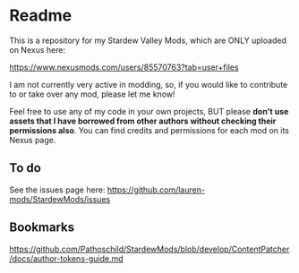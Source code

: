 # Readme

This is a repository for my Stardew Valley Mods, which are ONLY uploaded on Nexus here:

https://www.nexusmods.com/users/85570763?tab=user+files

I am not currently very active in modding, so, if you would like to contribute to or take over any mod, please let me know!

Feel free to use any of my code in your own projects, BUT please **don't use assets that I have borrowed from other authors without checking their permissions also**. You can find credits and permissions for each mod on its Nexus page.

## To do

See the issues page here: https://github.com/lauren-mods/StardewMods/issues

## Bookmarks

https://github.com/Pathoschild/StardewMods/blob/develop/ContentPatcher/docs/author-tokens-guide.md

